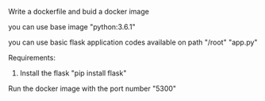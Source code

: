 Write a dockerfile and buid a docker image

you can use base image "python:3.6.1"

you can use basic flask application
codes available on path "/root" "app.py"

Requirements:
1. Install the flask "pip install flask"

Run the docker image with the port number "5300"
